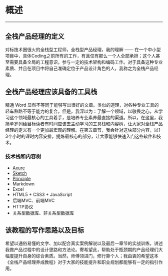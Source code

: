 # 概述

---

## 全栈产品经理的定义

对标技术圈很火的全栈型工程师，全栈型产品经理，我的理解 —— 在一个中小型项目中，具体Coding之前所有的工作，有且仅有那么一个人全部承担；这个人甚至需要具备全局的工程意识，参与一定的技术架构和编码工作。对于具备这种专业素质、并且在项目中将自己准确定位于产品设计角色的人，我称之为全栈产品经理。


## 全栈产品经理应该具备的工具栈

精通 Word 显然不等同于能够写出很好的文章。类似的道理，对各种专业工具的轻车熟路不等于能力的复合。但是，我深以为：了解一个领域，以敬畏之心，从学习这个领域最核心的工具着手，是培养专业素养最直接的渠道。所以，在这里，我简单罗列给目标读者有时间应该去主动学习的工具栈和内容树，让大家对全栈产品经理的定义有一个更加最宏观的理解。在第五章节，我会针对这块部分内容，以1-3个小时的课时内容安排，提炼最核心的部分，让大家能够快速入门这些软件和技术。

### 技术栈和内容树

- [Axure](http://axure.com)
- [Sketch](http://sketchapp.com)
- [Principle](http://principleux.com/)
- Markdown
- Excel
- HTML5 + CSS3 + JavaScript
- 后端MVC、前端MVC
- HTTP协议
- 关系型数据库、非关系型数据库


## 该教程的写作思路以及目标

希望以通俗易懂的文字、加以配合真实案例解说以及最后一章节的实战训练，讲述我做产品过程中的设计思路和方法论。寄希望此，帮助处于瓶颈期的产品经理们大幅度提升自身的综合素质。当然，师傅领进门，修行靠个人；我由衷的希望这本《全栈产品经理养成教程》对于大家的技能提升和职业规划都能够有一定的指引作用。

